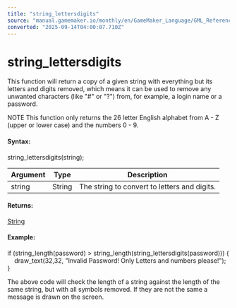```yaml
---
title: "string_lettersdigits"
source: "manual.gamemaker.io/monthly/en/GameMaker_Language/GML_Reference/Strings/string_lettersdigits.htm"
converted: "2025-09-14T04:00:07.710Z"
---
```


# string\_lettersdigits

This function will return a copy of a given string with everything but its letters and digits removed, which means it can be used to remove any unwanted characters (like "#" or "?") from, for example, a login name or a password.

NOTE This function only returns the 26 letter English alphabet from A - Z (upper or lower case) and the numbers 0 - 9.

#### Syntax:

string\_lettersdigits(string);

| Argument | Type | Description |
| --- | --- | --- |
| string | String | The string to convert to letters and digits. |

#### Returns:

[String](../../GML_Overview/Data_Types.md)

#### Example:

if (string\_length(password) > string\_length(string\_lettersdigits(password)))
{
    draw\_text(32,32, "Invalid Password! Only Letters and numbers please!");
}

The above code will check the length of a string against the length of the same string, but with all symbols removed. If they are not the same a message is drawn on the screen.